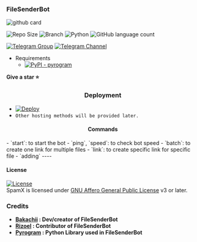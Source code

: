 ### FileSenderBot 

![github card](https://github-readme-stats.vercel.app/api/pin/?username=Bakachii&repo=FileSenderBot&theme=lite)

![Repo Size](https://img.shields.io/github/repo-size/Bakachii/FileSenderBot?&style=social&logo=github)
![Branch](https://img.shields.io/badge/Branch-main-white?&style=social&logo=github)
![Python](https://img.shields.io/badge/Python-v3.10-white?style=social&logo=python)
![GitHub language count](https://img.shields.io/github/languages/count/Bakachii/FileSenderBot?&style=social&logo=hyper)

[![Telegram Group](https://img.shields.io/badge/Telegram-Group-white?&style=social&logo=telegram)](https://t.me/UnchainedCodes)
[![Telegram Channel](https://img.shields.io/badge/Telegram-Channel-white?&style=social&logo=telegram)](https://t.me/Bakachii)

 - Requirements
   - [![PyPI - pyrogram](https://img.shields.io/badge/pypi-pyrogram-informational)](https://pypi.org/project/pyrogram)

<b> Give a star ⭐</b>

<h3 align="center">Deployment</h3>

  - [![Deploy](https://www.herokucdn.com/deploy/button.svg)](https://dashboard.heroku.com/new?template=https://github.com/Bakachii/FileSenderBot)
  - `Other hosting methods will be provided later.`
<h4 align="center">Commands</h4>
  - `start`: to start the bot 
  - `ping`, `speed`: to check bot speed 
  - `batch`: to create one link for multiple files
  - `link`: to create specific link for specific file
  - `adding`
----

<h4> License </h4>

[![License](https://www.gnu.org/graphics/gplv3-or-later.png)](LICENSE)   
SpamX is licensed under [GNU Affero General Public License](https://www.gnu.org/licenses/gplv3-or-later.pngl) v3 or later.

<h3>Credits</h3>

  - <b> [Bakachii](https://github.com/Bakachii) : Dev/creator of FileSenderBot </b>
  - <b> [Rizoel](https://github.com/MrRizoel) : Contributor of FileSenderBot</b>
  - <b> [Pyrogram](https://github.com/pyrogram/pyrogram) : Python Library used in FileSenderBot</b>
